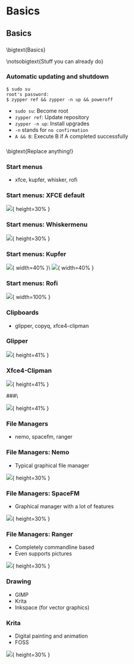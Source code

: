 # Basics

## Basics 

###
\bigtext{Basics}

\notsobigtext{Stuff you can already do}

### Automatic updating and shutdown

```
$ sudo su
root's password:
$ zypper ref && zypper -n up && poweroff
```

* `sudo su`: Become root
* `zypper ref`: Update repository
* `zypper -n up`: Install upgrades
* `-n` stands for `no confirmation`
* `A && B`: Execute B if A completed successfully

### 
\bigtext{Replace anything!}

### Start menus
* xfce, kupfer, whisker, rofi

### Start menus: XFCE default

![](resources/images/xfce_menu.jpg){ height=30% }

### Start menus: Whiskermenu

![](resources/images/whiskermenu.jpg){ height=30% }

### Start menus: Kupfer

![](resources/images/kupfermenu1.jpg){ width=40% }\ ![](resources/images/kupfermenu2.jpg){ width=40% }

### Start menus: Rofi

![](resources/images/rofi_menu.jpg){ width=100% }

### Clipboards
* glipper, copyq, xfce4-clipman

### Glipper

![](resources/images/glipper_clip.jpg){ height=41% }

### Xfce4-Clipman

![](resources/images/xfce4-clipman.jpg){ height=41% }

###\ 

![](resources/images/xfce4-clipman_settings.jpg){ height=41% }

### File Managers
* nemo, spacefm, ranger 

### File Managers: Nemo
* Typical graphical file manager

![](resources/images/FM_nemo.png){ height=30% }

### File Managers: SpaceFM
* Graphical manager with a lot of features

![](resources/images/FM_spaceFM.png){ height=30% }

### File Managers: Ranger
* Completely commandline based
* Even supports pictures

![](resources/images/ranger.png){ height=30% }

### Drawing
* GIMP
* Krita
* Inkspace (for vector graphics)

### Krita
* Digital painting and animation
* FOSS

![](resources/images/krita.png){ height=30% }
